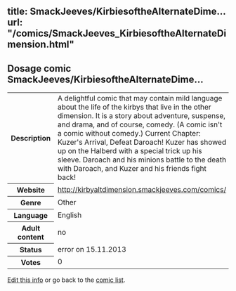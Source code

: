 title: SmackJeeves/KirbiesoftheAlternateDime...
url: "/comics/SmackJeeves_KirbiesoftheAlternateDimension.html"
---
Dosage comic SmackJeeves/KirbiesoftheAlternateDime...
-----------------------------------------

<p id="msg"></p>
<script type="text/javascript">
if (window.location.search === '?edit_info_mail=sent_ok') {
  var elem = document.getElementById("msg");
  elem.innerHTML = 'Edited information sucessfully sent for review, which is usually done daily. Thanks!';
  elem.className = 'ok';
}
</script>
<table class="comicinfo">
<tr>
<th>Description</th><td>A delightful comic that may contain mild language about the life of the kirbys that live in the other dimension. It is a story about adventure, suspense, and drama, and of course, comedy. (A comic isn't a comic without comedy.) Current Chapter: Kuzer's Arrival, Defeat Daroach! Kuzer has showed up on the Halberd with a special trick up his sleeve. Daroach and his minions battle to the death with Daroach, and Kuzer and his friends fight back!</td>
</tr>
<tr>
<th>Website</th><td><a href="http://kirbyaltdimension.smackjeeves.com/comics/">http://kirbyaltdimension.smackjeeves.com/comics/</a></td>
</tr>
<tr>
<th>Genre</th><td>Other</td>
</tr>
<tr>
<th>Language</th><td>English</td>
</tr>
<tr>
<th>Adult content</th><td>no</td>
</tr>
<tr>
<th>Status</th><td>error on 15.11.2013</td>
</tr>
<tr>
<th>Votes</th><td>0</td>
</tr>
</table>

[Edit this info](SmackJeeves_KirbiesoftheAlternateDimension_edit.html) or go back to the [comic list](../comic-index.html).
